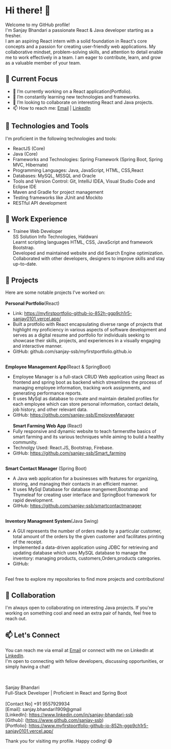 
<!---
sanjay-ssb/sanjay-ssb is a ✨ special ✨ repository because its `README.md` (this file) appears on your GitHub profile.
You can click the Preview link to take a look at your changes.
--->
# Hi there! 👋

Welcome to my GitHub profile!<br> I'm Sanjay Bhandari a passionate React & Java developer starting as a fresher.<br>
I am an aspiring React intern with a solid foundation in React's core concepts and a passion for creating user-friendly web applications. My collaborative mindset, problem-solving skills, and attention to detail enable me to work effectively in a team. I am eager to contribute, learn, and grow as a valuable member of your team.

## 🔭 Current Focus

- 🔭 I’m currently working on a React application(Portfolio).
- 🌱 I’m constantly learning new technologies and frameworks.
- 👯 I’m looking to collaborate on interesting React and Java projects.
- 📫 How to reach me: [Email](mailto:sanjay.bhandari1909@gmail.com) | [LinkedIn](https://www.linkedin.com/in/sanjay-bhandari-ssb/)



## 🌱 Technologies and Tools
I'm proficient in the following technologies and tools:
- ReactJS (Core)
- Java (Core)
- Frameworks and Technologies: Spring Framework (Spring Boot, Spring MVC, Hibernate)
- Programming Languages: Java, JavaScript, HTML, CSS,React
- Databases: MySQL, MSSQL and Oracle
- Tools and Version Control: Git, IntelliJ IDEA, Visual Studio Code and Eclipse IDE
- Maven and Gradle for project management
- Testing frameworks like JUnit and Mockito
- RESTful API development

## 💼 Work Experience
- Trainee Web Developer<br>
SS Solution Info Technologies, Haldwani<br>
Learnt scripting languages HTML, CSS, JavaScript and framework Bootstrap.<br>
Developed and maintained website and did Search Engine optimization.<br>
Collaborated with other developers, designers to improve skills and stay up-to-date.


## 🌟 Projects
Here are some notable projects I've worked on:<br><br>
<b>Personal Portfolio</b>(React)<br>
- Link: https://myfirstportfolio-github-io-852h-ggp9ch1r5-sanjay0101.vercel.app/<br>
- Built a protfolio with React encapsulating diverse range of projects that highlight my proficiency in various aspects of software development and serves as a digital resume and portfolio for individuals seeking to showcase their skills, projects, and experiences in a visually engaging and interactive manner.<br>
- GitHub: github.com/sanjay-ssb/myfirstportfolio.github.io
<br><br>

<b>Employee Management App</b>(React & SpringBoot)<br>
- Employee Manager is a full-stack CRUD Web application using React as frontend and spring boot as backend which streamlines the process of managing employee information, tracking work assignments, and generating performance reports.<br>
- It uses MySql as database to create and maintain detailed profiles for each employee which can store personal information, contact details, job history, and other relevant data.<br>
- GitHub: https://github.com/sanjay-ssb/EmployeeManager
<br><br>
<b>Smart Farming Web App </b>(React)<br>
- Fully responsive and dynamic website to teach farmersthe basics of smart farming and its various techniques while aiming to build a healthy community.<br>
- Technolgy Used: React.JS, Bootstrap, Firebase.<br>
- GitHub: https://github.com/sanjay-ssb/Smart_farming
<br><br>

<b>Smart Contact Manager</b> (Spring Boot)<br>
- A Java web application for a businesses with features for organizing, storing, and managing their contacts in an efficient manner.<br>
- It uses MySql Database for database mangement,Bootstrap and Thymeleaf for creating user interface and SpringBoot framework for rapid development.<br>
- GitHub: https://github.com/sanjay-ssb/smartcontactmanager
<br><br>

<b>Inventory Managment System</b>(Java Swing)<br>
- A GUI represents the number of orders made by a particular customer, total amount of the orders by the given customer and facilitates printing of the receipt.<br>
- Implemented a data-driven application using JDBC for retrieving and updating database which uses MySQL database to manage the inventory: managing products, customers,Orders,products categories.<br>
- GitHub: 
<br>
Feel free to explore my repositories to find more projects and contributions!

## 👯 Collaboration
I'm always open to collaborating on interesting Java projects. If you're working on something cool and need an extra pair of hands, feel free to reach out.

## 📫 Let's Connect
You can reach me via email at  [Email](mailto:sanjay.bhandari1909@gmail.com) or connect with me on LinkedIn at [LinkedIn](https://www.linkedin.com/in/sanjay-bhandari-ssb/).<br> I'm open to connecting with fellow developers, discussing opportunities, or simply having a chat!<br><br><br>

Sanjay Bhandari<br>
Full-Stack Developer | Proficient in React and Spring Boot<br>
<br>
[Contact No] +91 9557929934<br>
[Email]: sanjay.bhandari1909@gmail<br>
[LinkedIn]: https://www.linkedin.com/in/sanjay-bhandari-ssb<br>
[Github]: (https://www.github.com/sanjay-ssb)<br>
[Portfolio]: https://www.myfirstportfolio-github-io-852h-ggp9ch1r5-sanjay0101.vercel.app/<br>

Thank you for visiting my profile. Happy coding! 😄
